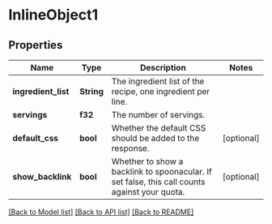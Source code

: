 # InlineObject1

## Properties

Name | Type | Description | Notes
------------ | ------------- | ------------- | -------------
**ingredient_list** | **String** | The ingredient list of the recipe, one ingredient per line. | 
**servings** | **f32** | The number of servings. | 
**default_css** | **bool** | Whether the default CSS should be added to the response. | [optional] 
**show_backlink** | **bool** | Whether to show a backlink to spoonacular. If set false, this call counts against your quota. | [optional] 

[[Back to Model list]](../README.md#documentation-for-models) [[Back to API list]](../README.md#documentation-for-api-endpoints) [[Back to README]](../README.md)


